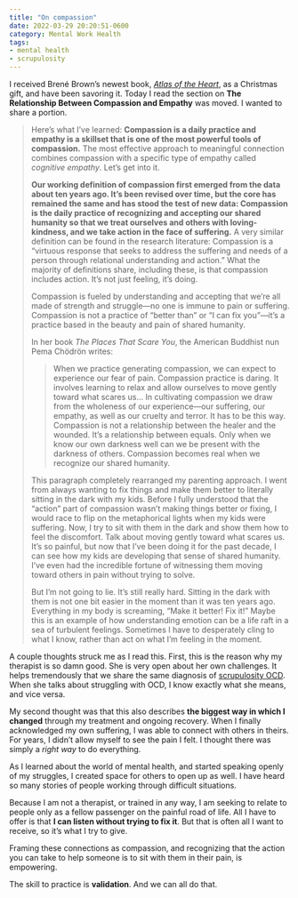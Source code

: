 ```yaml
---
title: "On compassion"
date: 2022-03-29 20:20:51-0600
category: Mental Work Health
tags:
- mental health
- scrupulosity
---
```


I received Brené Brown’s newest book, [*Atlas of the Heart*](https://brenebrown.com/book/atlas-of-the-heart/), as a Christmas gift, and have been savoring it. Today I read the section on **The Relationship Between Compassion and Empathy** was moved. I wanted to share a portion.

> Here’s what I’ve learned: **Compassion is a daily practice and empathy is a skillset that is one of the most powerful tools of compassion.** The most effective approach to meaningful connection combines compassion with a specific type of empathy called *cognitive empathy*. Let’s get into it.
> 
> **Our working definition of compassion first emerged from the data about ten years ago. It’s been revised over time, but the core has remained the same and has stood the test of new data: Compassion is the daily practice of recognizing and accepting our shared humanity so that we treat ourselves and others with loving-kindness, and we take action in the face of suffering.** A very similar definition can be found in the research literature: Compassion is a “virtuous response that seeks to address the suffering and needs of a person through relational understanding and action.” What the majority of definitions share, including these, is that compassion includes action. It’s not just feeling, it’s doing.
> 
> Compassion is fueled by understanding and accepting that we’re all made of strength and struggle—no one is immune to pain or suffering. Compassion is not a practice of “better than” or “I can fix you”—it’s a practice based in the beauty and pain of shared humanity.
> 
> In her book *The Places That Scare You*, the American Buddhist nun Pema Chödrön writes:
> 
>> When we practice generating compassion, we can expect to experience our fear of pain. Compassion practice is daring. It involves learning to relax and allow ourselves to move gently toward what scares us… In cultivating compassion we draw from the wholeness of our experience—our suffering, our empathy, as well as our cruelty and terror. It has to be this way. Compassion is not a relationship between the healer and the wounded. It’s a relationship between equals. Only when we know our own darkness well can we be present with the darkness of others. Compassion becomes real when we recognize our shared humanity.
> 
> This paragraph completely rearranged my parenting approach. I went from always wanting to fix things and make them better to literally sitting in the dark with my kids. Before I fully understood that the “action” part of compassion wasn’t making things better or fixing, I would race to flip on the metaphorical lights when my kids were suffering. Now, I try to sit with them in the dark and show them how to feel the discomfort. Talk about moving gently toward what scares us. It’s so painful, but now that I’ve been doing it for the past decade, I can see how my kids are developing that sense of shared humanity. I’ve even had the incredible fortune of witnessing them moving toward others in pain without trying to solve.
> 
> But I’m not going to lie. It’s still really hard. Sitting in the dark with them is not one bit easier in the moment than it was ten years ago. Everything in my body is screaming, “Make it better! Fix it!” Maybe this is an example of how understanding emotion can be a life raft in a sea of turbulent feelings. Sometimes I have to desperately cling to what I know, rather than act on what I’m feeling in the moment.

A couple thoughts struck me as I read this. First, this is the reason why my therapist is so damn good. She is very open about her own challenges. It helps tremendously that we share the same diagnosis of [scrupulosity OCD](https://bennorris.com/tags/scrupulosity/). When she talks about struggling with OCD, I know exactly what she means, and vice versa.

My second thought was that this also describes **the biggest way in which I changed** through my treatment and ongoing recovery. When I finally acknowledged my own suffering, I was able to connect with others in theirs. For years, I didn’t allow myself to see the pain I felt. I thought there was simply a *right way* to do everything.

As I learned about the world of mental health, and started speaking openly of my struggles, I created space for others to open up as well. I have heard so many stories of people working through difficult situations.

Because I am not a therapist, or trained in any way, I am seeking to relate to people only as a fellow passenger on the painful road of life. All I have to offer is that **I can listen without trying to fix it**. But that is often all I want to receive, so it’s what I try to give.

Framing these connections as compassion, and recognizing that the action you can take to help someone is to sit with them in their pain, is empowering.

The skill to practice is **validation**. And we can all do that.
